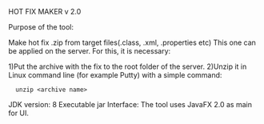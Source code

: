HOT FIX MAKER v 2.0

 Purpose of the tool:
 
 Make hot fix .zip from target files(.class, .xml, .properties etc)
 This one can be applied on the server. 
 For this, it is necessary:
  
  1)Put the archive with the fix to the root folder of the server.
  2)Unzip it in Linux command line (for example Putty) with a simple command: 
	    
      unzip <archive name>

JDK version: 8
Executable jar
Interface:
The tool uses JavaFX 2.0 as main for UI.
